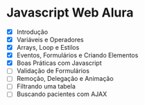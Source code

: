 # Javascript Web Alura

- [x] Introdução
- [x] Variáveis e Operadores
- [x] Arrays, Loop e Estilos
- [x] Eventos, Formulários e Criando Elementos
- [x] Boas Práticas com Javascript
- [ ] Validação de Formulários
- [ ] Remoção, Delegação e Animação
- [ ] Filtrando uma tabela
- [ ] Buscando pacientes com AJAX